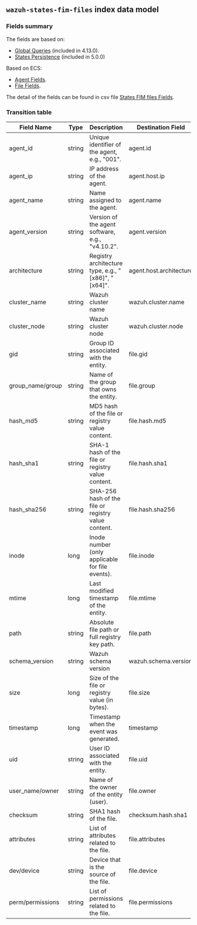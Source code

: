 ## `wazuh-states-fim-files` index data model

### Fields summary

The fields are based on:
- [Global Queries](https://github.com/wazuh/wazuh/issues/27898) (included in 4.13.0).
- [States Persistence](https://github.com/wazuh/wazuh/issues/29840#issuecomment-2914305496) (included in 5.0.0)

Based on ECS:

- [Agent Fields](https://www.elastic.co/guide/en/ecs/current/ecs-agent.html).
- [File Fields](https://www.elastic.co/guide/en/ecs/current/ecs-file.html).

The detail of the fields can be found in csv file [States FIM files Fields](fields.csv).

### Transition table

| Field Name       | Type   | Description                                                               | Destination Field       | Custom |
|------------------|--------|---------------------------------------------------------------------------|-------------------------|--------|
| agent_id         | string | Unique identifier of the agent, e.g., "001".                              | agent.id                |        |
| agent_ip         | string | IP address of the agent.                                                  | agent.host.ip           | TRUE   |
| agent_name       | string | Name assigned to the agent.                                               | agent.name              |        |
| agent_version    | string | Version of the agent software, e.g., "v4.10.2".                           | agent.version           |        |
| architecture     | string | Registry architecture type, e.g., "[x86]", "[x64]".                       | agent.host.architecture | TRUE   |
| cluster_name     | string | Wazuh cluster name                                                        | wazuh.cluster.name      | TRUE   |
| cluster_node     | string | Wazuh cluster node                                                        | wazuh.cluster.node      | TRUE   |
| gid              | string | Group ID associated with the entity.                                      | file.gid                |        |
| group_name/group | string | Name of the group that owns the entity.                                   | file.group              |        |
| hash_md5         | string | MD5 hash of the file or registry value content.                           | file.hash.md5           |        |
| hash_sha1        | string | SHA-1 hash of the file or registry value content.                         | file.hash.sha1          |        |
| hash_sha256      | string | SHA-256 hash of the file or registry value content.                       | file.hash.sha256        |        |
| inode            | long   | Inode number (only applicable for file events).                           | file.inode              |        |
| mtime            | long   | Last modified timestamp of the entity.                                    | file.mtime              |        |
| path             | string | Absolute file path or full registry key path.                             | file.path               |        |
| schema_version   | string | Wazuh schema version                                                      | wazuh.schema.version    | TRUE   |
| size             | long   | Size of the file or registry value (in bytes).                            | file.size               |        |
| timestamp        | long   | Timestamp when the event was generated.                                   | timestamp               |        |
| uid              | string | User ID associated with the entity.                                       | file.uid                |        |
| user_name/owner  | string | Name of the owner of the entity (user).                                   | file.owner              |        |
| checksum         | string | SHA1 hash of the file.                                                    | checksum.hash.sha1      | TRUE   |
| attributes       | string | List of attributes related to the file.                                   | file.attributes         |        |
| dev/device       | string | Device that is the source of the file.                                    | file.device             |        |
| perm/permissions | string | List of permissions related to the file.                                  | file.permissions        | TRUE   |
 
